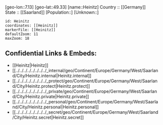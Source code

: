 ﻿---
location: [49.33,7.13] 
mapzoom: [7,12] 
mapmarker: city 
type: City
tags:
- geo/City


SpocWebEntityId: 30856
isDeleted: false
confidential: public

---
[geo-lon::7.13] 
[geo-lat::49.33] 
[name::Heinitz] 
Country :: [[Germany]]  
State :: [[Saarland]] 
[Population::] 
[Unknown::] 


```leaflet
id: Heinitz
coordinates: [[Heinitz]] 
markerFile: [[Heinitz]] 
defaultZoom: 11 
maxZoom: 18
```


## Confidential Links & Embeds: 
- [[Heinitz|Heinitz]]  
- [[../../../../../../../../_internal/geo/Continent/Europe/Germany/West/Saarland/City/Heinitz.internal|Heinitz.internal]] 
- [[../../../../../../../../_protect/geo/Continent/Europe/Germany/West/Saarland/City/Heinitz.protect|Heinitz.protect]] 
- [[../../../../../../../../_private/geo/Continent/Europe/Germany/West/Saarland/City/Heinitz.private|Heinitz.private]] 
- [[../../../../../../../../_personal/geo/Continent/Europe/Germany/West/Saarland/City/Heinitz.personal|Heinitz.personal]] 
- [[../../../../../../../../_secret/geo/Continent/Europe/Germany/West/Saarland/City/Heinitz.secret|Heinitz.secret]] 
